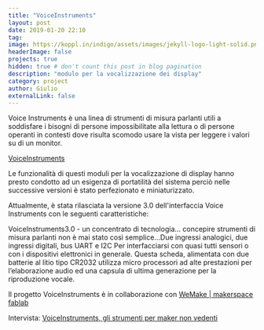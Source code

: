 ```yaml
---
title: "VoiceInstruments"
layout: post
date: 2019-01-20 22:10
tag: 
image: https://koppl.in/indigo/assets/images/jekyll-logo-light-solid.png
headerImage: false
projects: true
hidden: true # don't count this post in blog pagination
description: "modulo per la vocalizzazione dei display"
category: project
author: Giulio
externalLink: false
---
```


Voice Instruments è una linea di strumenti di misura parlanti utili a soddisfare i bisogni di persone impossibilitate alla lettura o di persone operanti in contesti dove risulta scomodo usare la vista per leggere i valori su di un monitor.

[VoiceInstruments](http://voiceinstruments.opencare.cc/it/)

Le funzionalità di questi moduli per la vocalizzazione di display hanno presto condotto ad un esigenza di portatilità del sistema perciò nelle successive versioni è stato perfezionato e miniaturizzato.

Attualmente, è stata rilasciata la versione 3.0 dell'interfaccia Voice Instruments con le seguenti caratteristiche:

VoiceInstruments3.0 - un concentrato di tecnologia… concepire strumenti di misura parlanti non è mai stato così semplice…Due ingressi analogici, due ingressi digitali, bus UART e I2C Per interfacciarsi con quasi tutti sensori o con i dispositivi elettronici in generale. Questa scheda, alimentata con due batterie al litio tipo CR2032 utilizza micro processori ad alte prestazioni per l’elaborazione audio ed una capsula di ultima generazione per la riproduzione vocale.

Il progetto VoiceInstruments è in collaborazione con [WeMake | makerspace fablab](http://wemake.cc/tag/voiceinstruments/)

Intervista: [VoiceInstruments, gli strumenti per maker non vedenti](http://wemake.cc/2017/10/31/wemake-stories-voice-instruments-lo-strumento-per-i-maker-non-vedenti/)